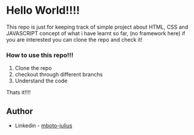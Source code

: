 # Hello World!!!!

This repo is just for keeping track of simple project about HTML, CSS and JAVASCRIPT concept of what i have learnt so far, (no framework here) if you are interested you can clone the repo and check it!

### How to use this repo!!!

1.  Clone the repo
2.  checkout through different branchs
3.  Understand the code

Thats it!!!!

## Author

- Linkedin - [mboto-julius](https://www.linkedin.com/in/julius-mboto-878961230/)

